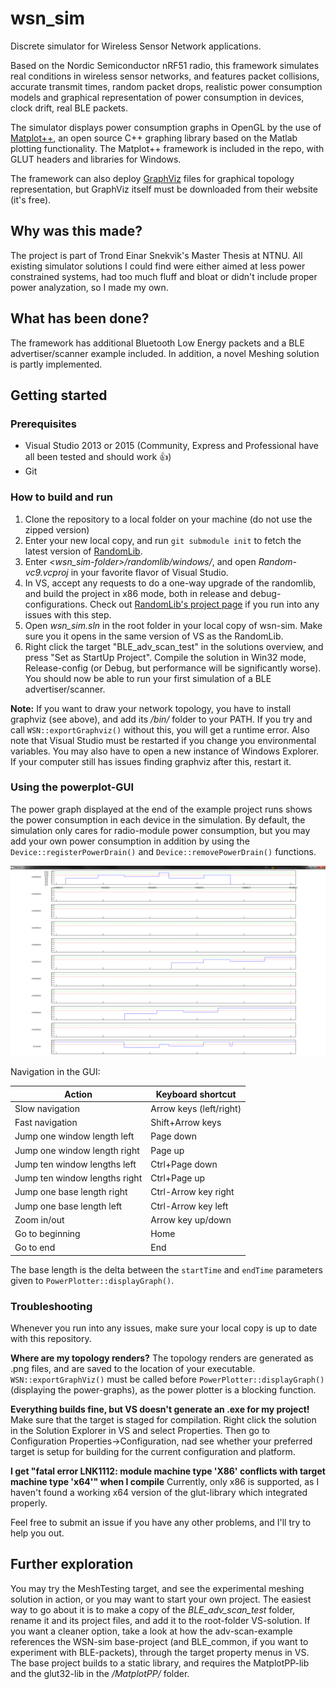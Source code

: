 # wsn_sim
Discrete simulator for Wireless Sensor Network applications.

Based on the Nordic Semiconductor nRF51 radio, this framework simulates real conditions in wireless sensor networks, and features packet collisions, accurate transmit times, random packet drops, realistic power consumption models and graphical representation of power consumption in devices, clock drift, real BLE packets.

The simulator displays power consumption graphs in OpenGL by the use of [Matplot++](https://code.google.com/p/matplotpp/), an open source C++ graphing library based on the Matlab plotting functionality. The Matplot++ framework is included in the repo, with GLUT headers and libraries for Windows. 

The framework can also deploy [GraphViz](http://www.graphviz.org) files for graphical topology representation, but GraphViz itself must be downloaded from their website (it's free).

## Why was this made?
The project is part of Trond Einar Snekvik's Master Thesis at NTNU. All existing simulator solutions I could find were either aimed at less power constrained systems, had too much fluff and bloat or didn't include proper power analyzation, so I made my own.

## What has been done?
The framework has additional Bluetooth Low Energy packets and a BLE advertiser/scanner example included. In addition, a novel Meshing solution is partly implemented.

## Getting started
### Prerequisites 
- Visual Studio 2013 or 2015 (Community, Express and Professional have all been tested and should work :thumbsup:)
- Git

### How to build and run
1. Clone the repository to a local folder on your machine (do not use the zipped version)
2. Enter your new local copy, and run `git submodule init` to fetch the latest version of [RandomLib](http://randomlib.sourceforge.net/).
3. Enter _\<wsn_sim-folder>/randomlib/windows/_, and open _Random-vc9.vcproj_ in your favorite flavor of Visual Studio.
4. In VS, accept any requests to do a one-way upgrade of the randomlib, and build the project in x86 mode, both in release and debug-configurations. Check out [RandomLib's project page](http://sourceforge.net/projects/randomlib/) if you run into any issues with this step.
5. Open _wsn_sim.sln_ in the root folder in your local copy of wsn-sim. Make sure you it opens in the same version of VS as the RandomLib.
6. Right click the target "BLE_adv_scan_test" in the solutions overview, and press "Set as StartUp Project". Compile the solution in Win32 mode, Release-config (or Debug, but performance will be significantly worse). You should now be able to run your first simulation of a BLE advertiser/scanner.

**Note:** If you want to draw your network topology, you have to install graphviz (see above), and add its _/bin/_ folder to your PATH. If you try and call `WSN::exportGraphviz()` without this, you will get a runtime error. Also note that Visual Studio must be restarted if you change you environmental variables. You may also have to open a new instance of Windows Explorer. If your computer still has issues finding graphviz after this, restart it.

### Using the powerplot-GUI
The power graph displayed at the end of the example project runs shows the power consumption in each device in the simulation. By default, the simulation only cares for radio-module power consumption, but you may add your own power consumption in addition by using the `Device::registerPowerDrain()` and `Device::removePowerDrain()` functions.

![Powerplot](docs/powerplot.png)

Navigation in the GUI:

| Action        | Keyboard shortcut |
|---------------|-------------------|
| Slow navigation       | Arrow keys (left/right) | 
| Fast navigation       | Shift+Arrow keys |
| Jump one window length left | Page down | 
| Jump one window length right | Page up | 
| Jump ten window lengths left | Ctrl+Page down | 
| Jump ten window lengths right | Ctrl+Page up |
| Jump one base length right | Ctrl-Arrow key right | 
| Jump one base length left | Ctrl-Arrow key left | 
| Zoom in/out | Arrow key up/down |
| Go to beginning | Home |
| Go to end | End | 

The base length is the delta between the `startTime` and `endTime` parameters given to `PowerPlotter::displayGraph()`.


### Troubleshooting
Whenever you run into any issues, make sure your local copy is up to date with this repository.

**Where are my topology renders?** The topology renders are generated as .png files, and are saved to the location of your  executable. `WSN::exportGraphViz()` must be called before `PowerPlotter::displayGraph()` (displaying the power-graphs), as the power plotter is a blocking function.

**Everything builds fine, but VS doesn't generate an .exe for my project!** Make sure that the target is staged for compilation. Right click the solution in the Solution Explorer in VS and select Properties. Then go to Configuration Properties->Configuration, nad see whether your preferred target is setup for building for the current configuration and platform.

**I get "fatal error LNK1112: module machine type 'X86' conflicts with target machine type 'x64'" when I compile** Currently, only x86 is supported, as I haven't found a working x64 version of the glut-library which integrated properly. 

Feel free to submit an issue if you have any other problems, and I'll try to help you out.

## Further exploration
You may try the MeshTesting target, and see the experimental meshing solution in action, or you may want to start your own project. The easiest way to go about it is to make a copy of the _BLE_adv_scan_test_ folder, rename it and its project files, and add it to the root-folder VS-solution. If you want a cleaner option, take a look at how the adv-scan-example references the WSN-sim base-project (and BLE_common, if you want to experiment with BLE-packets), through the target property menus in VS. The base project builds to a static library, and requires the MatplotPP-lib and the glut32-lib in the _/MatplotPP/_ folder.


